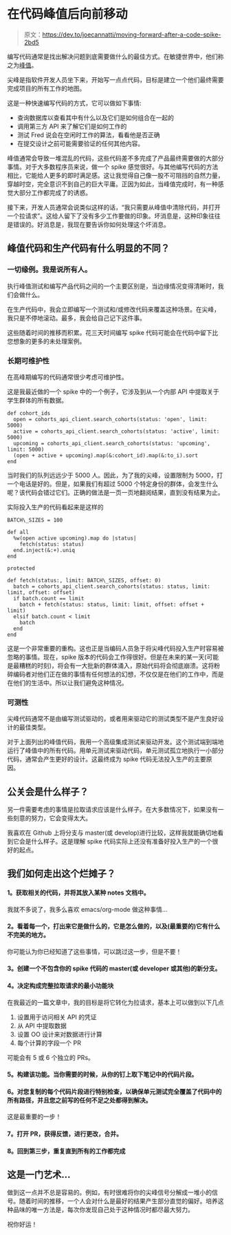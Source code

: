 # 在代码峰值后向前移动

> 原文：<https://dev.to/joecannatti/moving-forward-after-a-code-spike-2bd5>

编写代码通常是找出解决问题到底需要做什么的最佳方式。在敏捷世界中，他们称之为[峰值](http://agiledictionary.com/209/spike/)。

尖峰是指软件开发人员坐下来，开始写一点点代码，目标是建立一个他们最终需要完成项目的所有工作的地图。

这是一种快速编写代码的方式，它可以做如下事情:

*   查询数据库以查看其中有什么以及它们是如何组合在一起的
*   调用第三方 API 来了解它们是如何工作的
*   测试 Fred 说会在空闲时工作的算法，看看他是否正确
*   在提交设计之前可能需要验证的任何其他内容。

峰值通常会导致一堆混乱的代码，这些代码差不多完成了产品最终需要做的大部分事情。对于大多数程序员来说，做一个 spike 感觉很好。与其他编写代码的方法相比，它能给人更多的即时满足感。这让我觉得自己像一股不可阻挡的自然力量，穿越时空，完全意识不到自己的巨大平庸。正因为如此，当峰值完成时，有一种感觉大部分工作都完成了的诱惑。

接下来，开发人员通常会说类似这样的话，“我只需要从峰值中清除代码，并打开一个拉请求”。这给人留下了没有多少工作要做的印象。坏消息是，这种印象往往是错误的。好消息是，我现在要告诉你如何处理这个坏消息。

## 峰值代码和生产代码有什么明显的不同？

### 一切缘例。我是说所有人。

执行峰值测试和编写产品代码之间的一个主要区别是，当边缘情况变得清晰时，我们会做什么。

在生产代码中，我会立即编写一个测试和/或修改代码来覆盖这种场景。在尖峰，我只是不停地滚动。最多，我会给自己记下这件事。

这些随着时间的推移而积累。花三天时间编写 spike 代码可能会在代码中留下比您想象的更多的未处理案例。

### 长期可维护性

在高峰期编写的代码通常很少考虑可维护性。

这是我最近做的一个 spike 中的一个例子，它涉及到从一个内部 API 中提取关于学生群体的所有数据。

```
def cohort_ids 
  open = cohorts_api_client.search_cohorts(status: 'open', limit: 5000) 
  active = cohorts_api_client.search_cohorts(status: 'active', limit: 5000) 
  upcoming = cohorts_api_client.search_cohorts(status: 'upcoming', limit: 5000) 
  (open + active + upcoming).map(&:cohort_id).map(&:to_i).sort 
end 
```

当时我们的队列远远少于 5000 人。因此，为了我的尖峰，设置限制为 5000，打一个电话是好的。但是，如果我们有超过 5000 个特定身份的群体，会发生什么呢？该代码会错过它们。正确的做法是一页一页地翻阅结果，直到没有结果为止。

实际投入生产的代码看起来是这样的

```
BATCH\_SIZES = 100 

def all 
  %w(open active upcoming).map do |status| 
    fetch(status: status)
  end.inject(&:+).uniq 
end 

protected 

def fetch(status:, limit: BATCH\_SIZES, offset: 0) 
  batch = cohorts_api_client.search_cohorts(status: status, limit: limit, offset: offset) 
  if batch.count == limit
    batch + fetch(status: status, limit: limit, offset: offset + limit) 
  elsif batch.count < limit 
    batch 
  end
end 
```

这是一个非常重要的重构。这也正是当编码人员急于将尖峰代码投入生产时容易被忽略的事情。现在，spike 版本的代码会工作得很好。但是在未来的某一天(可能是最糟糕的时刻)，将会有一大批新的群体涌入，原始代码将会彻底崩溃。这将粉碎编码者对他们正在做的事情有任何想法的幻想，不仅仅是在他们的工作中，而是在他们的生活中。所以让我们避免这种情况。

### 可测性

尖峰代码通常不是由编写测试驱动的，或者用来驱动它的测试类型不是产生良好设计的最佳类型。

对于上面列出的峰值代码，我用一个高级集成测试来驱动开发。这个测试端到端地运行了峰值中的所有代码。用单元测试来驱动代码，单元测试孤立地执行一小部分代码，通常会产生更好的设计。这最终成为 spike 代码无法投入生产的主要原因。

## 公关会是什么样子？

另一件需要考虑的事情是拉取请求应该是什么样子。在大多数情况下，如果没有一些刻意的努力，它会变得太大。

我喜欢在 Github 上将分支与 master(或 develop)进行比较，这样我就能确切地看到它会是什么样子。这是理解 spike 代码实际上还没有准备好投入生产的一个很好的起点。

## 我们如何走出这个烂摊子？

#### 1。获取相关的代码，并将其放入某种 notes 文档中。

我就不多说了，我多么喜欢 emacs/org-mode 做这种事情…

#### 2。看着每一个，打出来它是做什么的，它是怎么做的，以及(最重要的)它有什么不完美的地方。

你可能认为你已经知道了这些事情，可以跳过这一步，但是不要！

#### 3。创建一个不包含你的 spike 代码的 master(或 developer 或其他)的新分支。

#### 4。决定构成完整拉取请求的最小功能块

在我最近的一篇文章中，我的目标是将它转化为拉请求，基本上可以做到以下几点

1.  设置用于访问相关 API 的凭证
2.  从 API 中提取数据
3.  设置 OO 设计来对数据进行计算
4.  每个计算的字段一个 PR

可能会有 5 或 6 个独立的 PRs。

#### 5。构建该功能。当你需要的时候，从你的钉上取下笔记中的代码片段。

#### 6。对您复制的每个代码片段进行特别检查，以确保单元测试完全覆盖了代码中的所有路径，并且您之前写的任何不足之处都得到解决。

这是最重要的一步！

#### 7。打开 PR，获得反馈，进行更改，合并。

#### 8。回到第三步，重复直到所有的工作都完成

## 这是一门艺术…

做到这一点并不总是容易的。例如，有时很难将你的尖峰信号分解成一堆小的信号。随着时间的推移，一个人会对什么是最好的结果产生部分直觉的偏好。培养这种品味的唯一方法是，每次你发现自己处于这种情况时都尽最大努力。

祝你好运！